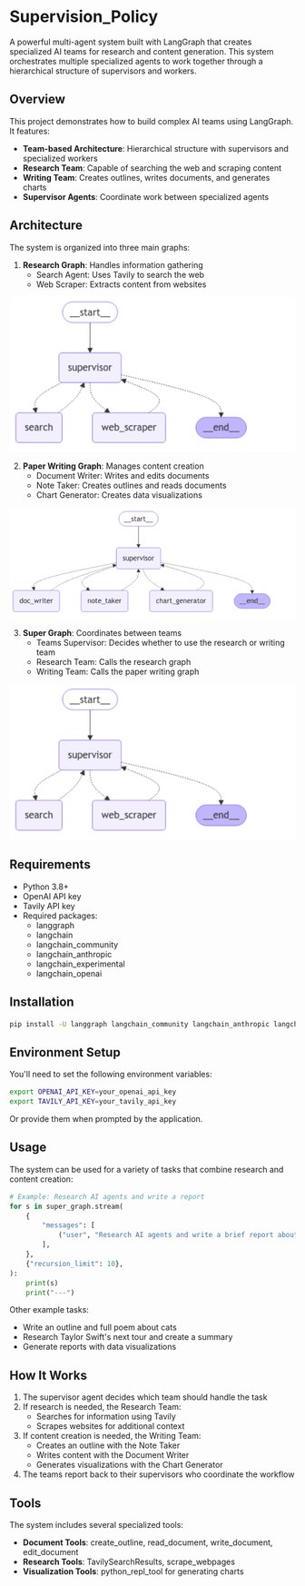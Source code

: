 # Supervision_Policy

A powerful multi-agent system built with LangGraph that creates specialized AI teams for research and content generation. This system orchestrates multiple specialized agents to work together through a hierarchical structure of supervisors and workers.

## Overview

This project demonstrates how to build complex AI teams using LangGraph. It features:

- **Team-based Architecture**: Hierarchical structure with supervisors and specialized workers
- **Research Team**: Capable of searching the web and scraping content
- **Writing Team**: Creates outlines, writes documents, and generates charts
- **Supervisor Agents**: Coordinate work between specialized agents

## Architecture

The system is organized into three main graphs:

1. **Research Graph**: Handles information gathering
   - Search Agent: Uses Tavily to search the web
   - Web Scraper: Extracts content from websites
   
![Research Team](images/research.png)

2. **Paper Writing Graph**: Manages content creation
   - Document Writer: Writes and edits documents
   - Note Taker: Creates outlines and reads documents
   - Chart Generator: Creates data visualizations
  
![Paper Writing Team](images/paper.png)

3. **Super Graph**: Coordinates between teams
   - Teams Supervisor: Decides whether to use the research or writing team
   - Research Team: Calls the research graph
   - Writing Team: Calls the paper writing graph

![AI Team Architecture](images/final.png)


## Requirements

- Python 3.8+
- OpenAI API key
- Tavily API key
- Required packages:
  - langgraph
  - langchain
  - langchain_community
  - langchain_anthropic
  - langchain_experimental
  - langchain_openai

## Installation

```bash
pip install -U langgraph langchain_community langchain_anthropic langchain_experimental langchain_openai
```

## Environment Setup

You'll need to set the following environment variables:

```bash
export OPENAI_API_KEY=your_openai_api_key
export TAVILY_API_KEY=your_tavily_api_key
```

Or provide them when prompted by the application.

## Usage

The system can be used for a variety of tasks that combine research and content creation:

```python
# Example: Research AI agents and write a report
for s in super_graph.stream(
    {
        "messages": [
            ("user", "Research AI agents and write a brief report about them.")
        ],
    },
    {"recursion_limit": 10},
):
    print(s)
    print("---")
```

Other example tasks:
- Write an outline and full poem about cats
- Research Taylor Swift's next tour and create a summary
- Generate reports with data visualizations

## How It Works

1. The supervisor agent decides which team should handle the task
2. If research is needed, the Research Team:
   - Searches for information using Tavily
   - Scrapes websites for additional context
3. If content creation is needed, the Writing Team:
   - Creates an outline with the Note Taker
   - Writes content with the Document Writer
   - Generates visualizations with the Chart Generator
4. The teams report back to their supervisors who coordinate the workflow

## Tools

The system includes several specialized tools:

- **Document Tools**: create_outline, read_document, write_document, edit_document
- **Research Tools**: TavilySearchResults, scrape_webpages
- **Visualization Tools**: python_repl_tool for generating charts


